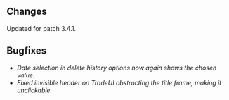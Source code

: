## Changes

Updated for patch 3.4.1.

## Bugfixes

- *Date selection in delete history options now again shows the chosen value.*
- *Fixed invisible header on TradeUI obstructing the title frame, making it unclickable.*